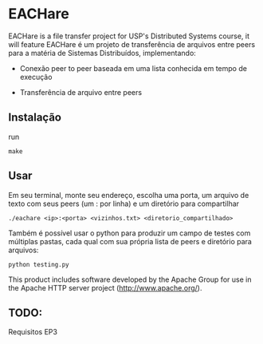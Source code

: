# EACHare

EACHare is a file transfer project for USP's Distributed Systems course, it will feature
EACHare é um projeto de transferência de arquivos entre peers para a matéria de Sistemas Distribuídos, implementando:

- Conexão peer to peer baseada em uma lista conhecida em tempo de execução

- Transferência de arquivo entre peers

## Instalação

run
```console
make
```

## Usar

Em seu terminal, monte seu endereço, escolha uma porta, um arquivo de texto com seus peers (um <ip>:<porta> por linha) e um diretório para compartilhar
```console
./eachare <ip>:<porta> <vizinhos.txt> <diretorio_compartilhado>
```

Também é possível usar o python para produzir um campo de testes com múltiplas pastas, cada qual com sua própria lista de peers e diretório para arquivos:
```console
python testing.py
```

This product includes software developed by the Apache Group for use in the Apache HTTP server project (http://www.apache.org/).

## TODO:
Requisitos EP3